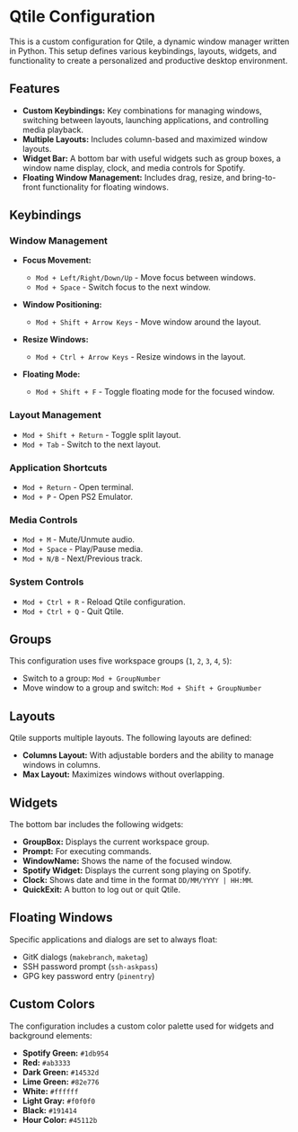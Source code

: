 # Qtile Configuration

This is a custom configuration for Qtile, a dynamic window manager written in Python. This setup defines various keybindings, layouts, widgets, and functionality to create a personalized and productive desktop environment.

## Features

- **Custom Keybindings:** Key combinations for managing windows, switching between layouts, launching applications, and controlling media playback.
- **Multiple Layouts:** Includes column-based and maximized window layouts.
- **Widget Bar:** A bottom bar with useful widgets such as group boxes, a window name display, clock, and media controls for Spotify.
- **Floating Window Management:** Includes drag, resize, and bring-to-front functionality for floating windows.

## Keybindings

### Window Management

- **Focus Movement:**  
  - `Mod + Left/Right/Down/Up` - Move focus between windows.
  - `Mod + Space` - Switch focus to the next window.
  
- **Window Positioning:**  
  - `Mod + Shift + Arrow Keys` - Move window around the layout.
  
- **Resize Windows:**  
  - `Mod + Ctrl + Arrow Keys` - Resize windows in the layout.

- **Floating Mode:**  
  - `Mod + Shift + F` - Toggle floating mode for the focused window.

### Layout Management

- `Mod + Shift + Return` - Toggle split layout.
- `Mod + Tab` - Switch to the next layout.

### Application Shortcuts

- `Mod + Return` - Open terminal.
- `Mod + P` - Open PS2 Emulator.

### Media Controls

- `Mod + M` - Mute/Unmute audio.
- `Mod + Space` - Play/Pause media.
- `Mod + N/B` - Next/Previous track.

### System Controls

- `Mod + Ctrl + R` - Reload Qtile configuration.
- `Mod + Ctrl + Q` - Quit Qtile.

## Groups

This configuration uses five workspace groups (`1`, `2`, `3`, `4`, `5`):

- Switch to a group: `Mod + GroupNumber`
- Move window to a group and switch: `Mod + Shift + GroupNumber`

## Layouts

Qtile supports multiple layouts. The following layouts are defined:

- **Columns Layout:** With adjustable borders and the ability to manage windows in columns.
- **Max Layout:** Maximizes windows without overlapping.

## Widgets

The bottom bar includes the following widgets:

- **GroupBox:** Displays the current workspace group.
- **Prompt:** For executing commands.
- **WindowName:** Shows the name of the focused window.
- **Spotify Widget:** Displays the current song playing on Spotify.
- **Clock:** Shows date and time in the format `DD/MM/YYYY | HH:MM`.
- **QuickExit:** A button to log out or quit Qtile.

## Floating Windows

Specific applications and dialogs are set to always float:

- GitK dialogs (`makebranch`, `maketag`)
- SSH password prompt (`ssh-askpass`)
- GPG key password entry (`pinentry`)

## Custom Colors

The configuration includes a custom color palette used for widgets and background elements:

- **Spotify Green:** `#1db954`
- **Red:** `#ab3333`
- **Dark Green:** `#14532d`
- **Lime Green:** `#82e776`
- **White:** `#ffffff`
- **Light Gray:** `#f0f0f0`
- **Black:** `#191414`
- **Hour Color:** `#45112b`

